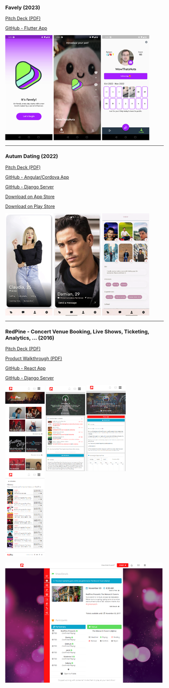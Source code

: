 ### Favely (2023)

[Pitch Deck (PDF)](/pdf/favely.pdf)

[GitHub - Flutter App](https://github.com/FlyingJay/favely)

<p float="left">
  <img src="/images/favely_landing.jpg" width="150" />
  <img src="/images/favely_video.jpg" width="150" /> 
  <img src="/images/favely_profile.png" width="150" />
</p>

---
### Autum Dating (2022)

[Pitch Deck (PDF)](/pdf/autum.pdf)

[GitHub - Angular/Cordova App](https://github.com/FlyingJay/autum)

[GitHub - Django Server](https://github.com/FlyingJay/autum-api)

[Download on App Store](https://apps.apple.com/tc/app/autum/id1599884953)
  
[Download on Play Store](https://play.google.com/store/apps/details?id=com.autum.dating) 

<p float="left">
  <img src="/images/autum_deck.png" width="150" />
  <img src="/images/autum_match.png" width="150" /> 
  <img src="/images/autum_profile.png" width="150" />
</p>

---
### RedPine - Concert Venue Booking, Live Shows, Ticketing, Analytics, ... (2016)

[Pitch Deck (PDF)](/pdf/redpine.pdf)

[Product Walkthrough (PDF)](/pdf/redpine_royal_mountain.pdf)

[GitHub - React App](https://github.com/FlyingJay/redpine)

[GitHub - Django Server](https://github.com/FlyingJay/redpine-api)

<p float="left">
  <img src="/images/redpine_home.png" width="125" />
  <img src="/images/redpine_band.png" width="125" /> 
  <img src="/images/redpine_venue.png" width="125" />
  <img src="/images/redpine_shows.png" width="125" />
</p>
<img src="/images/redpine_hub.png" width="500" />


